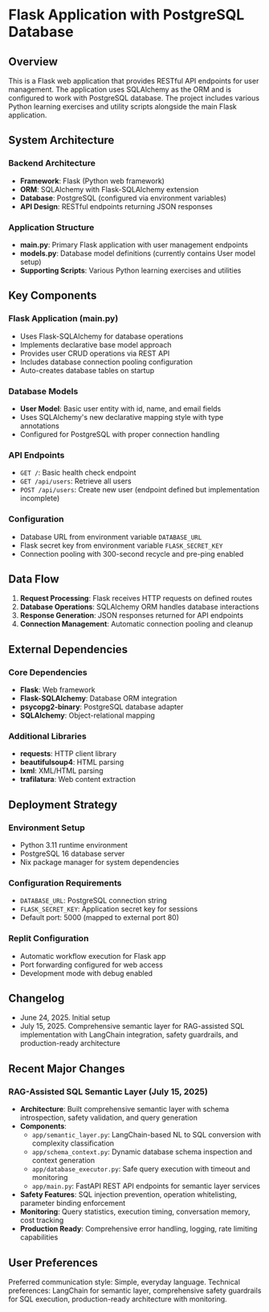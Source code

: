 # Flask Application with PostgreSQL Database

## Overview

This is a Flask web application that provides RESTful API endpoints for user management. The application uses SQLAlchemy as the ORM and is configured to work with PostgreSQL database. The project includes various Python learning exercises and utility scripts alongside the main Flask application.

## System Architecture

### Backend Architecture
- **Framework**: Flask (Python web framework)
- **ORM**: SQLAlchemy with Flask-SQLAlchemy extension
- **Database**: PostgreSQL (configured via environment variables)
- **API Design**: RESTful endpoints returning JSON responses

### Application Structure
- **main.py**: Primary Flask application with user management endpoints
- **models.py**: Database model definitions (currently contains User model setup)
- **Supporting Scripts**: Various Python learning exercises and utilities

## Key Components

### Flask Application (main.py)
- Uses Flask-SQLAlchemy for database operations
- Implements declarative base model approach
- Provides user CRUD operations via REST API
- Includes database connection pooling configuration
- Auto-creates database tables on startup

### Database Models
- **User Model**: Basic user entity with id, name, and email fields
- Uses SQLAlchemy's new declarative mapping style with type annotations
- Configured for PostgreSQL with proper connection handling

### API Endpoints
- `GET /`: Basic health check endpoint
- `GET /api/users`: Retrieve all users
- `POST /api/users`: Create new user (endpoint defined but implementation incomplete)

### Configuration
- Database URL from environment variable `DATABASE_URL`
- Flask secret key from environment variable `FLASK_SECRET_KEY`
- Connection pooling with 300-second recycle and pre-ping enabled

## Data Flow

1. **Request Processing**: Flask receives HTTP requests on defined routes
2. **Database Operations**: SQLAlchemy ORM handles database interactions
3. **Response Generation**: JSON responses returned for API endpoints
4. **Connection Management**: Automatic connection pooling and cleanup

## External Dependencies

### Core Dependencies
- **Flask**: Web framework
- **Flask-SQLAlchemy**: Database ORM integration
- **psycopg2-binary**: PostgreSQL database adapter
- **SQLAlchemy**: Object-relational mapping

### Additional Libraries
- **requests**: HTTP client library
- **beautifulsoup4**: HTML parsing
- **lxml**: XML/HTML parsing
- **trafilatura**: Web content extraction

## Deployment Strategy

### Environment Setup
- Python 3.11 runtime environment
- PostgreSQL 16 database server
- Nix package manager for system dependencies

### Configuration Requirements
- `DATABASE_URL`: PostgreSQL connection string
- `FLASK_SECRET_KEY`: Application secret key for sessions
- Default port: 5000 (mapped to external port 80)

### Replit Configuration
- Automatic workflow execution for Flask app
- Port forwarding configured for web access
- Development mode with debug enabled

## Changelog
- June 24, 2025. Initial setup
- July 15, 2025. Comprehensive semantic layer for RAG-assisted SQL implementation with LangChain integration, safety guardrails, and production-ready architecture

## Recent Major Changes

### RAG-Assisted SQL Semantic Layer (July 15, 2025)
- **Architecture**: Built comprehensive semantic layer with schema introspection, safety validation, and query generation
- **Components**: 
  - `app/semantic_layer.py`: LangChain-based NL to SQL conversion with complexity classification
  - `app/schema_context.py`: Dynamic database schema inspection and context generation
  - `app/database_executor.py`: Safe query execution with timeout and monitoring
  - `app/main.py`: FastAPI REST API endpoints for semantic layer services
- **Safety Features**: SQL injection prevention, operation whitelisting, parameter binding enforcement
- **Monitoring**: Query statistics, execution timing, conversation memory, cost tracking
- **Production Ready**: Comprehensive error handling, logging, rate limiting capabilities

## User Preferences

Preferred communication style: Simple, everyday language.
Technical preferences: LangChain for semantic layer, comprehensive safety guardrails for SQL execution, production-ready architecture with monitoring.